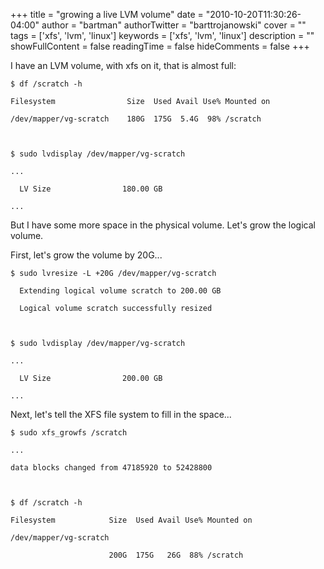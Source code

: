 +++
title = "growing a live LVM volume"
date = "2010-10-20T11:30:26-04:00"
author = "bartman"
authorTwitter = "barttrojanowski"
cover = ""
tags = ['xfs', 'lvm', 'linux']
keywords = ['xfs', 'lvm', 'linux']
description = ""
showFullContent = false
readingTime = false
hideComments = false
+++

I have an LVM volume, with xfs on it, that is almost full:



    $ df /scratch -h

    Filesystem                Size  Used Avail Use% Mounted on

    /dev/mapper/vg-scratch    180G  175G  5.4G  98% /scratch



    $ sudo lvdisplay /dev/mapper/vg-scratch

    ...

      LV Size                180.00 GB

    ...



But I have some more space in the physical volume.  Let's grow the logical volume.



<!--more-->



First, let's grow the volume by 20G...



    $ sudo lvresize -L +20G /dev/mapper/vg-scratch

      Extending logical volume scratch to 200.00 GB

      Logical volume scratch successfully resized



    $ sudo lvdisplay /dev/mapper/vg-scratch

    ...

      LV Size                200.00 GB

    ...



Next, let's tell the XFS file system to fill in the space...



    $ sudo xfs_growfs /scratch

    ...

    data blocks changed from 47185920 to 52428800



    $ df /scratch -h

    Filesystem            Size  Used Avail Use% Mounted on

    /dev/mapper/vg-scratch

                          200G  175G   26G  88% /scratch


